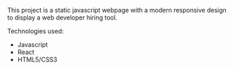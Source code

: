 This project is a static javascript webpage with a modern responsive design to display a web developer hiring tool.

Technologies used:
- Javascript
- React
- HTML5/CSS3
